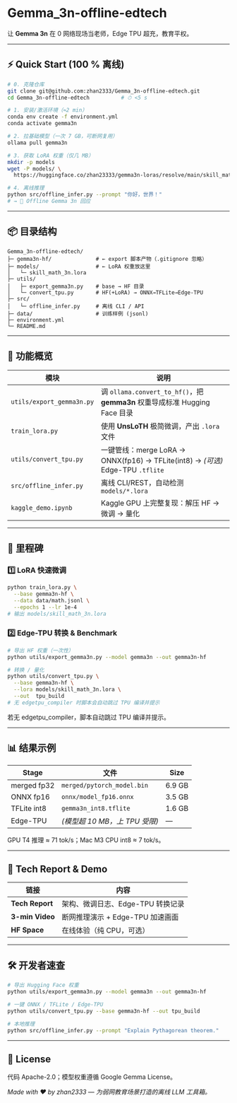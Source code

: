 # Gemma_3n-offline-edtech

让 **Gemma 3n** 在 0 网络现场当老师，Edge TPU 超充，教育平权。

---

## ⚡ Quick Start (100 % 离线)

```bash
# 0. 克隆仓库
git clone git@github.com:zhan2333/Gemma_3n-offline-edtech.git
cd Gemma_3n-offline-edtech          # ⏱ <5 s

# 1. 安装/激活环境（≈2 min）
conda env create -f environment.yml
conda activate gemma3n

# 2. 拉基础模型（一次 7 GB，可断网复用）
ollama pull gemma3n

# 3. 获取 LoRA 权重（仅几 MB）
mkdir -p models
wget -P models/ \
  https://huggingface.co/zhan23333/gemma3n-loras/resolve/main/skill_math_3n.lora

# 4. 离线推理
python src/offline_infer.py --prompt "你好，世界！"
# → 👋 Offline Gemma 3n 回应
```

---

## 📦 目录结构

```
Gemma_3n-offline-edtech/
├─ gemma3n-hf/              # ← export 脚本产物（.gitignore 忽略）
├─ models/                  # ← LoRA 权重放这里
│   └─ skill_math_3n.lora
├─ utils/
│   ├─ export_gemma3n.py    # base → HF 目录
│   └─ convert_tpu.py       # HF(+LoRA) → ONNX→TFLite→Edge-TPU
├─ src/
│   └─ offline_infer.py     # 离线 CLI / API
├─ data/                    # 训练样例 (jsonl)
├─ environment.yml
└─ README.md
```

---

## 🚀 功能概览

| 模块 | 说明 |
| --- | --- |
| `utils/export_gemma3n.py` | 调 `ollama.convert_to_hf()`，把 **gemma3n** 权重导成标准 Hugging Face 目录 |
| `train_lora.py` | 使用 **UnsLoTH** 极简微调，产出 `.lora` 文件 |
| `utils/convert_tpu.py` | 一键管线：merge LoRA → ONNX(fp16) → TFLite(int8) → *(可选)* Edge-TPU `.tflite` |
| `src/offline_infer.py` | 离线 CLI/REST，自动检测 `models/*.lora` |
| `kaggle_demo.ipynb` | Kaggle GPU 上完整复现：解压 HF → 微调 → 量化 |

---

## 🏁 里程碑

### 1️⃣ LoRA 快速微调

```bash
python train_lora.py \
  --base gemma3n-hf \
  --data data/math.jsonl \
  --epochs 1 --lr 1e-4
# 输出 models/skill_math_3n.lora
```

### 2️⃣ Edge-TPU 转换 & Benchmark

```bash
# 导出 HF 权重（一次性）
python utils/export_gemma3n.py --model gemma3n --out gemma3n-hf

# 转换 / 量化
python utils/convert_tpu.py \
  --base gemma3n-hf \
  --lora models/skill_math_3n.lora \
  --out  tpu_build
# 无 edgetpu_compiler 时脚本会自动跳过 TPU 编译并提示
```
若无 edgetpu_compiler，脚本自动跳过 TPU 编译并提示。

---

## 📊 结果示例

| Stage        | 文件                             | Size |
|--------------|----------------------------------|------|
| merged fp32  | `merged/pytorch_model.bin`       | 6.9&nbsp;GB |
| ONNX fp16    | `onnx/model_fp16.onnx`           | 3.5&nbsp;GB |
| TFLite int8  | `gemma3n_int8.tflite`            | 1.6&nbsp;GB |
| Edge-TPU     | *(模型超 10 MB，上 TPU 受限)*    | — |

GPU T4 推理 ≈ 71 tok/s；Mac M3 CPU int8 ≈ 7 tok/s。

---

## 📝 Tech Report & Demo

| 链接          | 内容                                   |
|---------------|----------------------------------------|
| **Tech Report** | 架构、微调日志、Edge-TPU 转换记录       |
| **3-min Video** | 断网推理演示 + Edge-TPU 加速画面        |
| **HF Space**    | 在线体验（纯 CPU，可选）               |

---

## 🛠 开发者速查

```bash
# 导出 Hugging Face 权重
python utils/export_gemma3n.py --model gemma3n --out gemma3n-hf

# 一键 ONNX / TFLite / Edge-TPU
python utils/convert_tpu.py --base gemma3n-hf --out tpu_build

# 本地推理
python src/offline_infer.py --prompt "Explain Pythagorean theorem."
```

---

## 📜 License

代码 Apache-2.0；模型权重遵循 Google Gemma License。

*Made with ♥ by zhan2333 — 为弱网教育场景打造的离线 LLM 工具箱。*
